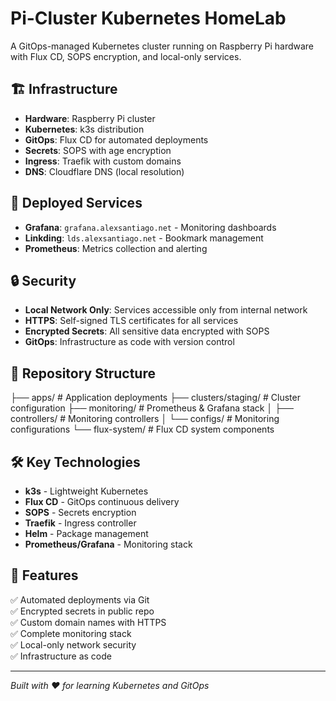 # Pi-Cluster Kubernetes HomeLab

A GitOps-managed Kubernetes cluster running on Raspberry Pi hardware with Flux CD, SOPS encryption, and local-only services.

## 🏗️ Infrastructure

- **Hardware**: Raspberry Pi cluster
- **Kubernetes**: k3s distribution
- **GitOps**: Flux CD for automated deployments
- **Secrets**: SOPS with age encryption
- **Ingress**: Traefik with custom domains
- **DNS**: Cloudflare DNS (local resolution)

## 🚀 Deployed Services

- **Grafana**: `grafana.alexsantiago.net` - Monitoring dashboards
- **Linkding**: `lds.alexsantiago.net` - Bookmark management
- **Prometheus**: Metrics collection and alerting

## 🔒 Security

- **Local Network Only**: Services accessible only from internal network
- **HTTPS**: Self-signed TLS certificates for all services
- **Encrypted Secrets**: All sensitive data encrypted with SOPS
- **GitOps**: Infrastructure as code with version control

## 📁 Repository Structure
├── apps/                    # Application deployments
├── clusters/staging/        # Cluster configuration
├── monitoring/             # Prometheus & Grafana stack
│   ├── controllers/        # Monitoring controllers
│   └── configs/           # Monitoring configurations
└── flux-system/           # Flux CD system components

## 🛠️ Key Technologies

- **k3s** - Lightweight Kubernetes
- **Flux CD** - GitOps continuous delivery
- **SOPS** - Secrets encryption
- **Traefik** - Ingress controller
- **Helm** - Package management
- **Prometheus/Grafana** - Monitoring stack

## 🎯 Features

✅ Automated deployments via Git  
✅ Encrypted secrets in public repo  
✅ Custom domain names with HTTPS  
✅ Complete monitoring stack  
✅ Local-only network security  
✅ Infrastructure as code  

---

*Built with ❤️ for learning Kubernetes and GitOps*
